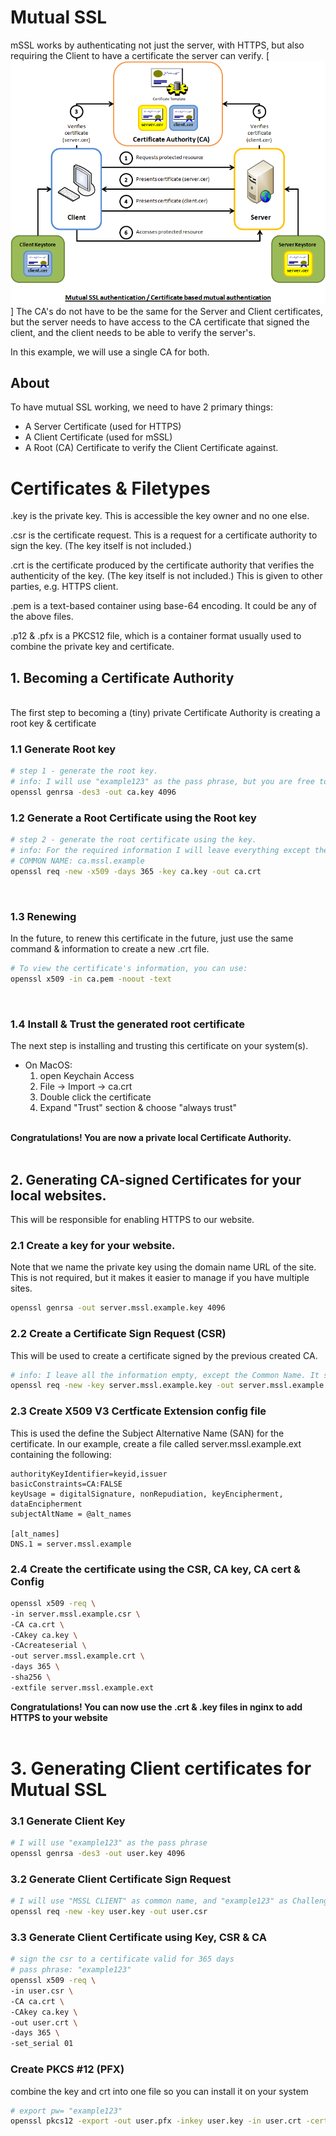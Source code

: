 # Mutual SSL
mSSL works by authenticating not just the server, with HTTPS, but also requiring the Client to have a certificate the server can verify. 
[![Diagram](./img/diagram.png)]
The CA's do not have to be the same for the Server and Client certificates, but the server needs to have access to the CA certificate that signed the client, and the client needs to be able to verify the server's.

In this example, we will use a single CA for both.
## About
To have mutual SSL working, we need to have 2 primary things: 
- A Server Certificate (used for HTTPS)
- A Client Certificate (used for mSSL)
- A Root (CA) Certificate to verify the Client Certificate against.

# Certificates & Filetypes
.key is the private key. This is accessible the key owner and no one else.

.csr is the certificate request. This is a request for a certificate authority to sign the key. (The key itself is not included.)

.crt is the certificate produced by the certificate authority that verifies the authenticity of the key. (The key itself is not included.) This is given to other parties, e.g. HTTPS client.

.pem is a text-based container using base-64 encoding. It could be any of the above files.

.p12 & .pfx is a PKCS12 file, which is a container format usually used to combine the private key and certificate.

## 1. Becoming a Certificate Authority
<br>
The first step to becoming a (tiny) private Certificate Authority is creating a root key & certificate

### 1.1 Generate Root key
```sh
# step 1 - generate the root key. 
# info: I will use "example123" as the pass phrase, but you are free to choose your own. Just make sure to remember it.
openssl genrsa -des3 -out ca.key 4096
```
### 1.2 Generate a Root Certificate using the Root key
```sh
# step 2 - generate the root certificate using the key.
# info: For the required information I will leave everything except the Common Name empty. The Common Name is the "domain", and it'll be used to easily find the certificate in KeyChain Access.
# COMMON NAME: ca.mssl.example 
openssl req -new -x509 -days 365 -key ca.key -out ca.crt
```
<br>

### 1.3 Renewing
In the future, to renew this certificate in the future, just use the same command & information to create a new .crt file.
```sh
# To view the certificate's information, you can use: 
openssl x509 -in ca.pem -noout -text
```
<br>

### 1.4 Install & Trust the generated root certificate
The next step is installing and trusting this certificate on your system(s). 
* On MacOS: 
    1. open Keychain Access
    2. File -> Import -> ca.crt
    3. Double click the certificate
    4. Expand "Trust" section & choose "always trust"<br><br>

**Congratulations! You are now a private local Certificate Authority.**
<br><br>

## 2. Generating CA-signed Certificates for your local websites.
This will be responsible for enabling HTTPS to our website. 
### 2.1 Create a key for your website.
Note that we name the private key using the domain name URL of the site. This is not required, but it makes it easier to manage if you have multiple sites.
```sh
openssl genrsa -out server.mssl.example.key 4096
```

### 2.2 Create a Certificate Sign Request (CSR)
This will be used to create a certificate signed by the previous created CA. 
```sh
# info: I leave all the information empty, except the Common Name. It should atch the domain of the website. In this case "server.mssl.example". For the challenge, I will once again use "example123"
openssl req -new -key server.mssl.example.key -out server.mssl.example.csr
```

### 2.3 Create X509 V3 Certficate Extension config file
This is used the define the Subject Alternative Name (SAN) for the certificate. In our example, create a file called server.mssl.example.ext containing the following:
```text
authorityKeyIdentifier=keyid,issuer
basicConstraints=CA:FALSE
keyUsage = digitalSignature, nonRepudiation, keyEncipherment, dataEncipherment
subjectAltName = @alt_names

[alt_names]
DNS.1 = server.mssl.example
```

### 2.4 Create the certificate using the CSR, CA key, CA cert & Config
```sh
openssl x509 -req \
-in server.mssl.example.csr \
-CA ca.crt \
-CAkey ca.key \
-CAcreateserial \
-out server.mssl.example.crt \
-days 365 \
-sha256 \
-extfile server.mssl.example.ext
```

**Congratulations! You can now use the .crt & .key files in nginx to add HTTPS to your website**
<br><br>

# 3. Generating Client certificates for Mutual SSL

### 3.1 Generate Client Key
```sh
# I will use "example123" as the pass phrase
openssl genrsa -des3 -out user.key 4096
```

### 3.2 Generate Client Certificate Sign Request
```sh
# I will use "MSSL CLIENT" as common name, and "example123" as Challenge
openssl req -new -key user.key -out user.csr
```
### 3.3 Generate Client Certificate using Key, CSR & CA
```sh
# sign the csr to a certificate valid for 365 days
# pass phrase: "example123"
openssl x509 -req \
-in user.csr \
-CA ca.crt \
-CAkey ca.key \
-out user.crt \
-days 365 \
-set_serial 01
```

### Create PKCS #12 (PFX)
combine the key and crt into one file so you can install it on your system

```sh
# export pw= "example123"
openssl pkcs12 -export -out user.pfx -inkey user.key -in user.crt -certfile ca.crt
```